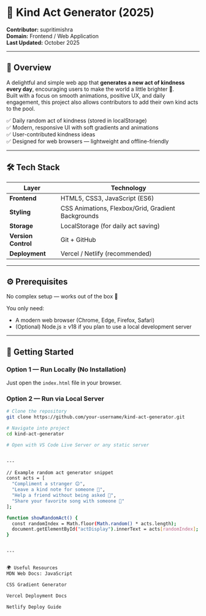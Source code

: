 # 💖 Kind Act Generator (2025)

**Contributor:** supritimishra  
**Domain:** Frontend / Web Application  
**Last Updated:** October 2025  

---

## 🌟 Overview

A delightful and simple web app that **generates a new act of kindness every day**, encouraging users to make the world a little brighter 🌈.  
Built with a focus on smooth animations, positive UX, and daily engagement, this project also allows contributors to add their own kind acts to the pool.

✅ Daily random act of kindness (stored in localStorage)  
✅ Modern, responsive UI with soft gradients and animations  
✅ User-contributed kindness ideas  
✅ Designed for web browsers — lightweight and offline-friendly  

---

## 🛠️ Tech Stack

| Layer | Technology |
|-------|-------------|
| **Frontend** | HTML5, CSS3, JavaScript (ES6) |
| **Styling** | CSS Animations, Flexbox/Grid, Gradient Backgrounds |
| **Storage** | LocalStorage (for daily act saving) |
| **Version Control** | Git + GitHub |
| **Deployment** | Vercel / Netlify (recommended) |

---

## ⚙️ Prerequisites

No complex setup — works out of the box 🎉

You only need:
- A modern web browser (Chrome, Edge, Firefox, Safari)
- (Optional) Node.js ≥ v18 if you plan to use a local development server

---

## 🚀 Getting Started

### Option 1 — Run Locally (No Installation)
Just open the `index.html` file in your browser.

### Option 2 — Run via Local Server
```bash
# Clone the repository
git clone https://github.com/your-username/kind-act-generator.git

# Navigate into project
cd kind-act-generator

# Open with VS Code Live Server or any static server


---

// Example random act generator snippet
const acts = [
  "Compliment a stranger 😊",
  "Leave a kind note for someone 💌",
  "Help a friend without being asked 🤝",
  "Share your favorite song with someone 🎵"
];

function showRandomAct() {
  const randomIndex = Math.floor(Math.random() * acts.length);
  document.getElementById("actDisplay").innerText = acts[randomIndex];
}


---


🌍 Useful Resources
MDN Web Docs: JavaScript

CSS Gradient Generator

Vercel Deployment Docs

Netlify Deploy Guide